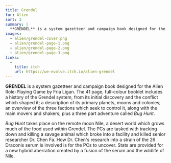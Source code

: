 ```yaml
---
title: Grendel
for: Alien
sort: 3
summary: |
  **GRENDEL** is a system gazetteer and campaign book designed for the Alien Role-Playing Game by Fria Ligan. The 41 page, full-colour booklet includes a full description of the Grendel system plus a three part adventure called *Bug Hunt*.
images:
  - alien/grendel-cover.png
  - alien/grendel-page-1.png
  - alien/grendel-page-2.png
  - alien/grendel-page-3.png
links:
  -
    title: itch
    url: https://we-evolve.itch.io/alien-grendel
---
```


**GRENDEL** is a system gazetteer and campaign book designed for the Alien Role-Playing Game by Fria Ligan. The 41 page, full-colour booklet includes a history of the Grendel system, from its initial discovery and the conflict which shaped it; a description of its primary planets, moons and colonies; an overview of the three factions which seek to control it, along with the main movers and shakers; plus a three part adventure called *Bug Hunt*.

*Bug Hunt* takes place on the remote moon Nile, a desert world which grows much of the food used within Grendel. The PCs are tasked with tracking down and killing a savage animal which broke into a facility and killed senior researcher Dr. Chen Fa. How Dr. Chen's research into a strain of the 26 Draconis serum is involved is for the PCs to uncover. Stats are provided for a new hybrid aberration created by a fusion of the serum and the wildlife of Nile.
